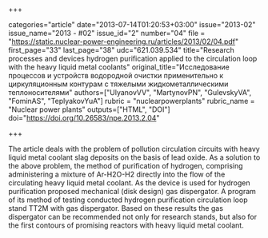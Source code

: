 +++

categories="article"
date="2013-07-14T01:20:53+03:00"
issue="2013-02"
issue_name="2013 - #02"
issue_id="2"
number="04"
file = "https://static.nuclear-power-engineering.ru/articles/2013/02/04.pdf"
first_page="33"
last_page="38"
udc="621.039.534"
title="Research processes and devices hydrogen purification applied to the circulation loop with the heavy liquid metal coolants"
original_title="Исследование процессов и устройств водородной очистки применительно к циркуляционным контурам с тяжелыми жидкометаллическими теплоносителями"
authors=["UlyanovVV", "МаrtynovPN", "GulevskyVA", "FominAS", "TeplyakovYuA"]
rubric = "nuclearpowerplants"
rubric_name = "Nuclear power plants"
outputs=["HTML", "DOI"]
doi="https://doi.org/10.26583/npe.2013.2.04"

+++

The article deals with the problem of pollution circulation circuits with heavy liquid metal coolant slag deposits on the basis of lead oxide. As a solution to the above problem, the method of purification of hydrogen, comprising administering a mixture of Ar-H2O-H2 directly into the flow of the circulating heavy liquid metal coolant. As the device is used for hydrogen purification proposed mechanical (disk design) gas dispergator. A program of its method of testing conducted hydrogen purification circulation loop stand TT2M with gas dispergator. Based on these results the gas dispergator can be recommended not only for research stands, but also for the first contours of promising reactors with heavy liquid metal coolant.
